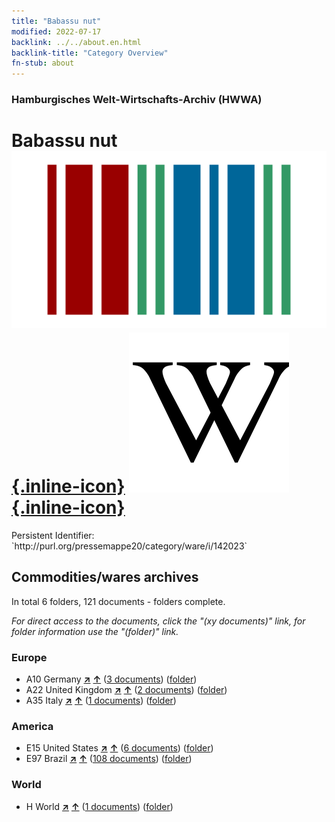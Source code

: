 ```yaml
---
title: "Babassu nut"
modified: 2022-07-17
backlink: ../../about.en.html
backlink-title: "Category Overview"
fn-stub: about
---
```


### Hamburgisches Welt-Wirtschafts-Archiv (HWWA)

# Babassu nut &#160; [![Wikidata](/images/Wikidata-logo.svg "Wikidata"){.inline-icon}](http://www.wikidata.org/entity/Q239507) [![Wikipedia](/images/Wikipedia-W.svg "Wikipedia"){.inline-icon}](https://en.wikipedia.org/wiki/Attalea_speciosa)

<div class="hint">Persistent Identifier: `http://purl.org/pressemappe20/category/ware/i/142023`</div>







## Commodities/wares archives





In total 6 folders, 121 documents - folders complete.

_For direct access to the documents, click the "(xy documents)" link, for folder information use the "(folder)" link._



### Europe

- A10 Germany [**&nearr;**](../../../geo/i/126128/about.en.html "Germany (all folders)") [**&uarr;**](../../../geo/about.en.html#A10 "Country category system") (<a href="https://pm20.zbw.eu/iiifview/folder/wa/142023,126128" title="about: Babassu nut : Germany" target="_blank">3 documents</a>) ([folder](../../../../folder/wa/1420xx/142023/1261xx/126128/about.en.html))
- A22 United Kingdom [**&nearr;**](../../../geo/i/140974/about.en.html "United Kingdom (all folders)") [**&uarr;**](../../../geo/about.en.html#A22 "Country category system") (<a href="https://pm20.zbw.eu/iiifview/folder/wa/142023,140974" title="about: Babassu nut : United Kingdom" target="_blank">2 documents</a>) ([folder](../../../../folder/wa/1420xx/142023/1409xx/140974/about.en.html))
- A35 Italy [**&nearr;**](../../../geo/i/141008/about.en.html "Italy (all folders)") [**&uarr;**](../../../geo/about.en.html#A35 "Country category system") (<a href="https://pm20.zbw.eu/iiifview/folder/wa/142023,141008" title="about: Babassu nut : Italy" target="_blank">1 documents</a>) ([folder](../../../../folder/wa/1420xx/142023/1410xx/141008/about.en.html))

### America

- E15 United States [**&nearr;**](../../../geo/i/141653/about.en.html "United States (all folders)") [**&uarr;**](../../../geo/about.en.html#E15 "Country category system") (<a href="https://pm20.zbw.eu/iiifview/folder/wa/142023,141653" title="about: Babassu nut : United States" target="_blank">6 documents</a>) ([folder](../../../../folder/wa/1420xx/142023/1416xx/141653/about.en.html))
- E97 Brazil [**&nearr;**](../../../geo/i/141697/about.en.html "Brazil (all folders)") [**&uarr;**](../../../geo/about.en.html#E97 "Country category system") (<a href="https://pm20.zbw.eu/iiifview/folder/wa/142023,141697" title="about: Babassu nut : Brazil" target="_blank">108 documents</a>) ([folder](../../../../folder/wa/1420xx/142023/1416xx/141697/about.en.html))

### World

- H World [**&nearr;**](../../../geo/i/141728/about.en.html "World (all folders)") [**&uarr;**](../../../geo/about.en.html#H "Country category system") (<a href="https://pm20.zbw.eu/iiifview/folder/wa/142023,141728" title="about: Babassu nut : World" target="_blank">1 documents</a>) ([folder](../../../../folder/wa/1420xx/142023/1417xx/141728/about.en.html))








